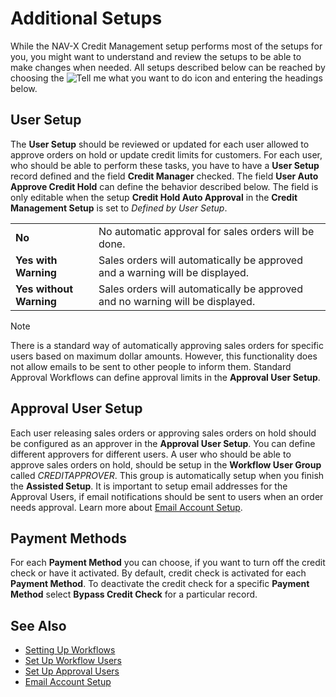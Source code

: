 # Additional Setups

While the NAV-X Credit Management setup performs most of the setups for you, you might want to understand and review the setups to be able to make changes when needed. All setups described below can be reached by choosing the ![Tell me what you want to do](/images/magnifying-glass.gif) icon and entering the headings below.

## User Setup

The **User Setup** should be reviewed or updated for each user allowed to approve orders on hold or update credit limits for customers. For each user, who should be able to perform these tasks, you have to have a **User Setup** record defined and the field **Credit Manager** checked. The field **User Auto Approve Credit Hold** can define the behavior described below. The field is only editable when the setup **Credit Hold Auto Approval** in the **Credit Management Setup** is set to *Defined by User Setup*.

|                         |                                                                               |
|-------------------------|-------------------------------------------------------------------------------|
| **No**                  | No automatic approval for sales orders will be done.                          |
| **Yes with Warning**    | Sales orders will automatically be approved and a warning will be displayed.  |
| **Yes without Warning** | Sales orders will automatically be approved and no warning will be displayed. |

> [!NOTE]
> There is a standard way of automatically approving sales orders for specific users based on maximum dollar amounts. However, this functionality does not allow emails to be sent to other people to inform them. Standard Approval Workflows can define approval limits in the **Approval User Setup**.

## Approval User Setup

Each user releasing sales orders or approving sales orders on hold should be configured as an approver in the **Approval User Setup**. You can define different approvers for different users. A user who should be able to approve sales orders on hold, should be setup in the **Workflow User Group** called *CREDITAPPROVER*. This group is automatically setup when you finish the **Assisted Setup**. It is important to setup email addresses for the Approval Users, if email notifications should be sent to users when an order needs approval. Learn more about [Email Account Setup](https://learn.microsoft.com/en-us/dynamics365/business-central/admin-how-setup-email).

## Payment Methods

For each **Payment Method** you can choose, if you want to turn off the credit check or have it activated. By default, credit check is activated for each **Payment Method**. To deactivate the credit check for a specific **Payment Method** select **Bypass Credit Check** for a particular record.

## See Also

- [Setting Up Workflows](https://docs.microsoft.com/en-US/dynamics365/business-central/across-set-up-workflows)
- [Set Up Workflow Users](https://docs.microsoft.com/en-US/dynamics365/business-central/across-how-to-set-up-workflow-users)
- [Set Up Approval Users](https://docs.microsoft.com/en-US/dynamics365/business-central/across-how-to-set-up-approval-users)
- [Email Account Setup](https://learn.microsoft.com/en-us/dynamics365/business-central/admin-how-setup-email)
